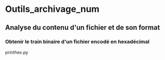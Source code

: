 # Outils_archivage_num

## Analyse du contenu d'un fichier et de son format
### Obtenir le train binaire d'un fichier encodé en hexadécimal
printhex.py
